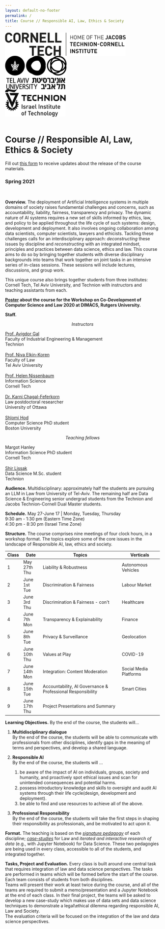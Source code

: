 ```yaml
---
layout: default-no-footer
permalink: /
title: Course // Responsible AI, Law, Ethics & Society
---
```


<img src="assets/img/Cornell-Tech.png" style="display: block;" />

<img src="assets/img/Tel-Aviv-University.png" style="display: block;" />

<img src="assets/img/Technion.png" style="display: block;" />

<div style="clear:both"></div><br />

# Course // Responsible AI, Law, Ethics & Society

Fill out [this form](https://forms.gle/Wk4RqoCYBaLeVroM8) to receive updates about the release of the course materials.

### Spring 2021

<br />

**Overview.** The deployment of Artificial Intelligence systems in multiple domains of society raises fundamental challenges and concerns, such as accountability, liability, fairness, transparency and privacy. The dynamic nature of AI systems requires a new set of skills informed by ethics, law, and policy to be applied throughout the life cycle of such systems: design, development and deployment. It also involves ongoing collaboration among data scientists, computer scientists, lawyers and ethicists. Tackling these challenges calls for an interdisciplinary approach: *deconstructing* these issues by discipline and *reconstructing* with an integrated mindset, principles and practices between data science, ethics and law. This course aims to do so by bringing together students with diverse disciplinary backgrounds into teams that work together on joint tasks in an intensive series of in-class sessions. These sessions will include lectures, discussions, and group work. 

This unique course also brings together students from three institutes: Cornell Tech, Tel Aviv University, and Technion with instructors and teaching assistants from each.


**[Poster](assets/poster.pdf) about the course for the Workshop on Co-Development of Computer Science and Law 2020 at DIMACS, Rutgers University.**

**Staff.**

<div style="text-align: center;"><em>Instructors</em></div>

<a href="https://agp.iem.technion.ac.il/avigal/">Prof. Avigdor Gal</a>  
Faculty of Industrial Engineering &amp; Management  
Technion
<br/><br/>
<a href="https://en-law.tau.ac.il/profile/elkiniva">Prof. Niva Elkin-Koren</a>  
Faculty of Law  
Tel Aviv University
<br/><br/>
<a href="https://nissenbaum.tech.cornell.edu/">Prof. Helen Nissenbaum</a>  
Information Science  
Cornell Tech
<br/><br/>
<a href="https://uottawa.academia.edu/KarniChagalFeferkorn">Dr. Karni Chagal-Feferkorn</a>  
Law postdoctoral researcher  
University of Ottawa
<br/><br/>
<a href="https://shlomi.hod.xyz/">Shlomi Hod</a>  
Computer Science PhD student  
Boston University

<div style="text-align: center;"><em>Teaching fellows</em></div>

Margot Hanley  
Information Science PhD student  
Cornell Tech 
<br/><br/>
<a href="https://www.linkedin.com/in/shir-lissak-012174166/">Shir Lissak</a>  
Data Science M.Sc. student  
Technion




**Audience.** Multidisciplinary: approximately half the students are pursuing an LLM in Law from University of Tel-Aviv. The remaining half are Data Science & Engineering senior undergrad students from the Technion and Jacobs Technion-Cornell Dual Master students.

**Schedule.**
May 27-June 17 | Monday, Tuesday, Thursday    
9:30 am - 1:30 pm (Eastern Time Zone)  
4:30 pm - 8:30 pm (Israel Time Zone)

**Structure.** The course comprises nine meetings of four clock hours, in a workshop format. The topics explore some of the core issues in the landscape of Responsible AI, law, ethics and society. 


<table class="tg">
<thead>
  <tr>
    <th class="tg-0pky">Class</th>
    <th class="tg-0pky">Date</th>
    <th class="tg-0pky">Topics</th>
    <th class="tg-0pky">Verticals</th>
  </tr>
</thead>
<tbody>
  <tr>
    <td class="tg-0pky">1</td>
    <td class="tg-0pky">May 27th<br />Thu</td>
    <td class="tg-0pky">Liability &amp; Robustness</td>
    <td class="tg-0pky">Autonomous Vehicles </td>
  </tr>
  <tr>
    <td class="tg-0pky">2</td>
    <td class="tg-0pky">June 1st<br />Tue</td>
    <td class="tg-0pky">Discrimination &amp; Fairness </td>
    <td class="tg-0pky">Labour Market</td>
  </tr>
  <tr>
    <td class="tg-0pky">3</td>
    <td class="tg-0pky">June 3rd<br />Thu</td>
	<td class="tg-0pky">Discrimination &amp; Fairness - con't</td>
    <td class="tg-0pky">Healthcare</td>

  </tr>
  <tr>
    <td class="tg-0pky">4</td>
    <td class="tg-0pky">June 7th<br />Mon</td>
    <td class="tg-0pky">Transparency & Explainability </td>
    <td class="tg-0pky">Finance</td>
  </tr>
  <tr>
    <td class="tg-0pky">5</td>
    <td class="tg-0pky">June 8th<br />Tue</td>
    <td class="tg-0pky">Privacy &amp; Surveillance</td>
    <td class="tg-0pky">Geolocation</td>
  </tr>
  <tr>
    <td class="tg-0pky">6</td>
    <td class="tg-0pky">June 10th<br />Thu</td>
    <td class="tg-0pky">Values at Play</td>
    <td class="tg-0pky">COVID-19</td>
  </tr>
  <tr>
    <td class="tg-0pky">7</td>
    <td class="tg-0pky">June 14th<br />Mon</td>
    <td class="tg-0pky">Integration: Content Moderation </td>
    <td class="tg-0pky">Social Media Platforms</td>
  </tr>
  <tr>
    <td class="tg-0pky">8</td>
    <td class="tg-0pky">June 15th<br />Tue</td>
    <td class="tg-0pky">Accountability, AI Governance &amp; Professional Responsibility</td>
    <td class="tg-0pky">Smart Cities</td>
  </tr>
  <tr>
    <td class="tg-0pky">9</td>
    <td class="tg-0pky">June 17th<br />Thu</td>
    <td class="tg-0pky" colspan="2">Project Presentations and Summary</td>

  </tr>
</tbody>
</table>

**Learning Objectives.** By the end of the course, the students will…

1. **Multidisciplinary dialogue**  
By the end of the course, the students will be able to communicate with professionals from other disciplines, identify gaps in the meaning of terms and perspectives, and develop a shared language.
   
1. **Responsible AI**  
By the end of the course, the students will …
   1. be aware of the impact of AI on individuals, groups, society and humanity, and proactively spot ethical issues and scan for unintended consequences and potential harms.
   1. possess introductory knowledge and skills to oversight and audit AI systems through their life cycle(design, development and deployment).
   1. be able to find and use resources to achieve all of the above.
1. **Professional Responsibility**  
By the end of the course, the students will take the first steps in shaping their responsibility as professionals, and be motivated to act upon it.

**Format.** The teaching is based on the [*signature pedagogy*](https://wiki.ubc.ca/Signature_Pedagogies) of each discipline; [*case-studies*](https://casestudies.law.harvard.edu/the-case-study-teaching-method/) for Law and *iterated and interactive research of data* (e.g., with Jupyter Notebook) for Data Science. These two pedagogies are being used in every class, accessible to all of the students, and integrated together.

**Tasks, Project and Evaluation.** Every class is built around one central task that requires integration of law and data science perspectives. The tasks are performed  in teams which will be formed before the start of the course. Each team consists of students from both disciplines.  
Teams will present their work at least twice during the course, and all of the teams are required to submit a memo/presentation and a Jupyter Notebook at the end of each class.
In their final project, the teams will be asked to develop a new case-study which makes use of data sets and data science techniques to demonstrate a legal\ethical dilemma regarding responsible AI, Law and Society.  
The evaluation criteria  will be focused on the integration of the law and data science perspectives.




